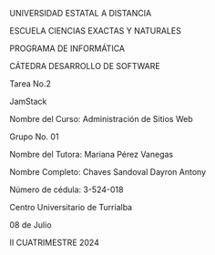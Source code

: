 UNIVERSIDAD ESTATAL A DISTANCIA

ESCUELA CIENCIAS EXACTAS Y NATURALES

PROGRAMA DE INFORMÁTICA

CÁTEDRA DESARROLLO DE SOFTWARE


Tarea No.2

JamStack

Nombre del Curso: Administración de Sitios Web

Grupo No. 01

Nombre del Tutora: Mariana Pérez Vanegas


Nombre Completo: Chaves Sandoval Dayron Antony

Número de cédula: 3-524-018


Centro Universitario de Turrialba

08 de Julio

II CUATRIMESTRE 2024
